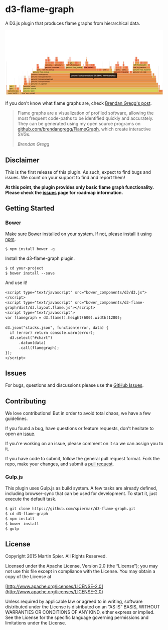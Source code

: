 # d3-flame-graph

A D3.js plugin that produces flame graphs from hierarchical data.

![Flame Graph example](screenshot.png)

If you don't know what flame graphs are, check [Brendan Gregg's post](http://www.brendangregg.com/flamegraphs.html).

> Flame graphs are a visualization of profiled software, allowing the most frequent code-paths to be identified quickly and accurately. They can be generated using my open source programs on [github.com/brendangregg/FlameGraph](http://github.com/brendangregg/FlameGraph), which create interactive SVGs.
>
> <cite>Brendan Gregg</cite>

## Disclaimer

This is the first release of this plugin. As such, expect to find bugs and issues. We count on your support to find and report them!

**At this point, the plugin provides only basic flame graph functionality. Please check the [issues](https://github.com/spiermar/d3-flame-graph/issues) page for roadmap information.**

## Getting Started

### Bower

Make sure [Bower](http://bower.io/) installed on your system. If not, please install it using [npm](https://www.npmjs.com/).

```
$ npm install bower -g
```

Install the d3-flame-graph plugin.

```
$ cd your-project
$ bower install --save
```

And use it!

```
<script type="text/javascript" src="bower_components/d3/d3.js"></script>
<script type="text/javascript" src="bower_components/d3-flame-graph/dist/d3.layout.flame.js"></script>
<script type="text/javascript">
var flamegraph = d3.flame().height(600).width(1200);

d3.json("stacks.json", function(error, data) {
  if (error) return console.warn(error);
  d3.select("#chart")
      .datum(data)
      .call(flamegraph);
});
</script>
```

## Issues

For bugs, questions and discussions please use the [GitHub Issues](https://github.com/spiermar/d3-flame-graph/issues).

## Contributing

We love contributions! But in order to avoid total chaos, we have a few guidelines.

If you found a bug, have questions or feature requests, don't hesitate to open an [issue](https://github.com/spiermar/d3-flame-graph/issues).

If you're working on an issue, please comment on it so we can assign you to it.

If you have code to submit, follow the general pull request format. Fork the repo, make your changes, and submit a [pull request](https://github.com/spiermar/d3-flame-graph/pulls).

### Gulp.js

This plugin uses Gulp.js as build system. A few tasks are already defined, including browser-sync that can be used for development. To start it, just execute the default task.

```
$ git clone https://github.com/spiermar/d3-flame-graph.git
$ cd d3-flame-graph
$ npm install
$ bower install
$ gulp
```

## License

Copyright 2015 Martin Spier. All Rights Reserved.

Licensed under the Apache License, Version 2.0 (the “License”); you may not use this file except in compliance with the License. You may obtain a copy of the License at

[http://www.apache.org/licenses/LICENSE-2.0](http://www.apache.org/licenses/LICENSE-2.0)

Unless required by applicable law or agreed to in writing, software distributed under the License is distributed on an “AS IS” BASIS, WITHOUT WARRANTIES OR CONDITIONS OF ANY KIND, either express or implied. See the License for the specific language governing permissions and limitations under the License.
